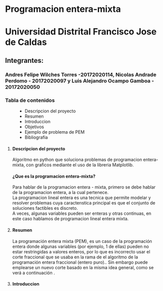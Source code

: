 # Programacion entera-mixta
<h1>Universidad Distrital Francisco Jose de Caldas</h1>
<h2>Integrantes:</h2>
<h3>Andres Felipe Wilches Torres -20172020114, Nicolas Andrade Perdomo - 20172020097 y Luis Alejandro Ocampo Gamboa - 20172020050</h3>

  <dt>
            <h3>Tabla de contenidos</h3>
        </dt>
        <dd>
            <ul>
                <li>Descripcion del proyecto</li>
                <li>Resumen</li>
                <li>Introduccion</li>
                <li>Objetivos</li>
                <li>Ejemplo de problema de PEM</li>
                <li>Bibliografia</li>
            </ul>
        </dd>
<ol>
    <li>
      <h4>Descripcion del proyecto</h4>
      <p>Algoritmo en python que soluciona problemas de programacion entera-mixta, con graficos mediante el uso de la libreria Matplotlib.</p>
        <h4>¿Que es la programacion entera-mixta?</h4>
        <p>Para hablar de la programacion entera - mixta, primero se debe hablar de la programacion entera, a la cual pertenece. <br> La programacion lineal entera es una tecnica que permite modelar y resolver problemas cuya caracterıstica principal es que el conjunto de soluciones factibles es discreto. <br> A veces, algunas variables pueden ser enteras y otras continuas, en este caso hablamos de programacion lineal entera mixta. 
        </p>
    </li>
  <li>
<h4>Resumen</h4>
<p>La programación entera mixta (PEM), es un caso de la programación entera donde algunas variables (por ejemplo, 1 de ellas) pueden no estar restringidas a valores enteros, por lo que es incorrecto usar el corte fraccional que se usaba en la rama de el algoritmo de la programación entera fraccional (entero puro).. Sin embargo puede emplearse un nuevo corte basado en la misma idea general, como se verá a continuación .
</p>
 </li>
<li><h4>Introduccion</h4></li>
